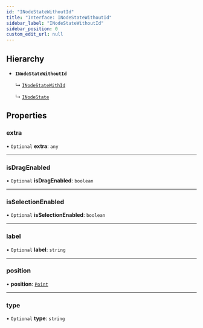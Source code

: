 ```yaml
---
id: "INodeStateWithoutId"
title: "Interface: INodeStateWithoutId"
sidebar_label: "INodeStateWithoutId"
sidebar_position: 0
custom_edit_url: null
---
```


## Hierarchy

- **`INodeStateWithoutId`**

  ↳ [`INodeStateWithId`](INodeStateWithId)

  ↳ [`INodeState`](INodeState)

## Properties

### extra

• `Optional` **extra**: `any`

___

### isDragEnabled

• `Optional` **isDragEnabled**: `boolean`

___

### isSelectionEnabled

• `Optional` **isSelectionEnabled**: `boolean`

___

### label

• `Optional` **label**: `string`

___

### position

• **position**: [`Point`](../#point)

___

### type

• `Optional` **type**: `string`

